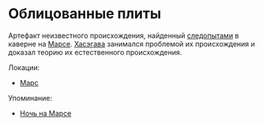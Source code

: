 Облицованные плиты
==================

Артефакт неизвестного происхождения, найденный [следопытами](../persons/sledopyty.md) в каверне на [Марсе](../places/mars.md).
[Хасэгава](../persons/hasegava.md) занимался проблемой их происхождения и доказал теорию их естественного происхождения.

Локации:
- [Марс](../places/mars.md)

Упоминание:
- [Ночь на Марсе](../literature/noch_na_marse.md)

